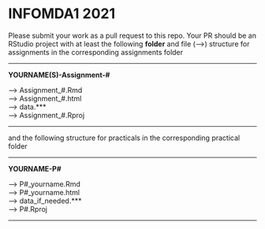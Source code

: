 # INFOMDA1 2021
 
Please submit your work as a pull request to this repo. Your PR should be an RStudio project with at least the following **folder** and file (-->) structure for assignments in the corresponding assignments folder

---

**YOURNAME(S)-Assignment-#** 

  --> Assignment_#.Rmd <br>
  --> Assignment_#.html<br>
  --> data.*** <br>
  --> Assignment_#.Rproj<br>

---

and the following structure for practicals in the corresponding practical folder

---

**YOURNAME-P#** 

  --> P#_yourname.Rmd <br>
  --> P#_yourname.html<br>
  --> data_if_needed.*** <br>
  --> P#.Rproj<br>
  
---
